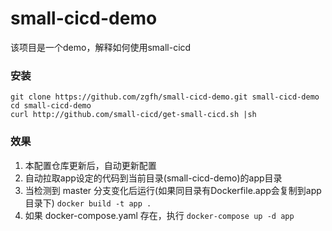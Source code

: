 # small-cicd-demo
该项目是一个demo，解释如何使用small-cicd
### 安装
```
git clone https://github.com/zgfh/small-cicd-demo.git small-cicd-demo
cd small-cicd-demo
curl http://github.com/small-cicd/get-small-cicd.sh |sh
```
### 效果
1. 本配置仓库更新后，自动更新配置
1. 自动拉取app设定的代码到当前目录(small-cicd-demo)的app目录
2. 当检测到 master 分支变化后运行(如果同目录有Dockerfile.app会复制到app目录下) `docker build -t app .`
3. 如果 docker-compose.yaml 存在，执行 `docker-compose up -d app`
